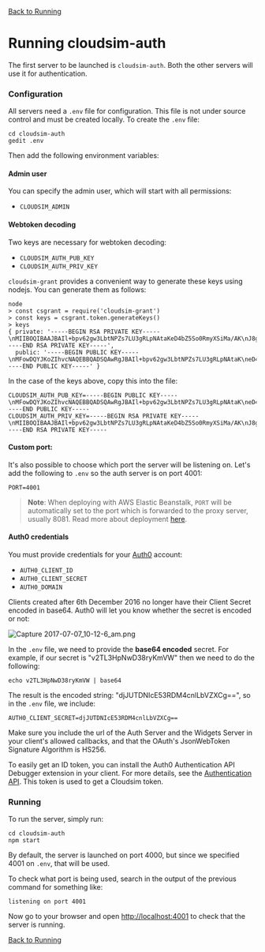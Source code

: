 [Back to Running](Running)

# Running  cloudsim-auth

The first server to be launched is `cloudsim-auth`. Both the other servers
will use it for authentication.

### Configuration ###

All servers need a `.env` file for configuration. This file is not
under source control and must be created locally. To create the `.env`
file:

    cd cloudsim-auth
    gedit .env

Then add the following environment variables:

#### Admin user

You can specify the admin user, which will start with all permissions:

* `CLOUDSIM_ADMIN`

#### Webtoken decoding

Two keys are necessary for webtoken decoding:

* `CLOUDSIM_AUTH_PUB_KEY`
* `CLOUDSIM_AUTH_PRIV_KEY`

`cloudsim-grant` provides a convenient way to generate these keys using
nodejs. You can generate them as follows:

    node
    > const csgrant = require('cloudsim-grant')
    > const keys = csgrant.token.generateKeys()
    > keys
    { private: '-----BEGIN RSA PRIVATE KEY-----\nMIIBOQIBAAJBAIl+bpv62gw3LbtNPZs7LU3gRLpNAtaKeD4bZ5So0RmyXSiMa/AK\nJ8gZ2zZ33NhoHJ47i7AS48OhC4VmSHXETbUCAQUCQG3+vuMvFNaSivw9yuKVvdfm\nnWHXNXhuxpgV7HbtdBSNhF+wAAJ79iCXA82TeotISHxvDs5glrFOXJG69SQLjM0C\nIQDFM4+P44uIgaoAtWbcjAcdokC4IJ8b36yuTlBIij1RtQIhALJ9YNwJY6udsxXA\nGKceRqRgcAENewuGUmmA7E1+eIwBAiEAncLZP+k8bTSIAJEfFtZsF7UAk01MFkyK\nJQtzbTtkQV0CIQCOyrPjOrYi5I9Ema1Sfp7p5sAA15Wi0duHmlakZS08zQIgaU8T\n2vgd3YoM4k0wiCVxgIDY2qA7ZOWDFtNF8pEkQqE=\n-----END RSA PRIVATE KEY-----',
      public: '-----BEGIN PUBLIC KEY-----\nMFowDQYJKoZIhvcNAQEBBQADSQAwRgJBAIl+bpv62gw3LbtNPZs7LU3gRLpNAtaK\neD4bZ5So0RmyXSiMa/AKJ8gZ2zZ33NhoHJ47i7AS48OhC4VmSHXETbUCAQU=\n-----END PUBLIC KEY-----' }

In the case of the keys above, copy this into the file:

    CLOUDSIM_AUTH_PUB_KEY=-----BEGIN PUBLIC KEY-----\nMFowDQYJKoZIhvcNAQEBBQADSQAwRgJBAIl+bpv62gw3LbtNPZs7LU3gRLpNAtaK\neD4bZ5So0RmyXSiMa/AKJ8gZ2zZ33NhoHJ47i7AS48OhC4VmSHXETbUCAQU=\n-----END PUBLIC KEY-----
    CLOUDSIM_AUTH_PRIV_KEY=-----BEGIN RSA PRIVATE KEY-----\nMIIBOQIBAAJBAIl+bpv62gw3LbtNPZs7LU3gRLpNAtaKeD4bZ5So0RmyXSiMa/AK\nJ8gZ2zZ33NhoHJ47i7AS48OhC4VmSHXETbUCAQUCQG3+vuMvFNaSivw9yuKVvdfm\nnWHXNXhuxpgV7HbtdBSNhF+wAAJ79iCXA82TeotISHxvDs5glrFOXJG69SQLjM0C\nIQDFM4+P44uIgaoAtWbcjAcdokC4IJ8b36yuTlBIij1RtQIhALJ9YNwJY6udsxXA\nGKceRqRgcAENewuGUmmA7E1+eIwBAiEAncLZP+k8bTSIAJEfFtZsF7UAk01MFkyK\nJQtzbTtkQV0CIQCOyrPjOrYi5I9Ema1Sfp7p5sAA15Wi0duHmlakZS08zQIgaU8T\n2vgd3YoM4k0wiCVxgIDY2qA7ZOWDFtNF8pEkQqE=\n-----END RSA PRIVATE KEY-----

#### Custom port:

It's also possible to choose which port the server will be listening on. Let's add the
following to `.env` so the auth server is on port 4001:

    PORT=4001

> **Note**: When deploying with AWS Elastic Beanstalk, `PORT` will be automatically set to
the port which is forwarded to the proxy server, usually 8081. Read more about
deployment [here](Deployment).

#### Auth0 credentials

You must provide credentials for your [Auth0](https://auth0.com/) account:

* `AUTH0_CLIENT_ID`
* `AUTH0_CLIENT_SECRET`
* `AUTH0_DOMAIN`

Clients created after 6th December 2016 no longer have their Client Secret encoded in base64. Auth0 will let you know whether the secret is encoded or not:

![Capture 2017-07-07_10-12-6_am.png](https://bitbucket.org/repo/eaE4bR/images/1833695783-Capture%202017-07-07_10-12-6_am.png)

In the `.env` file, we need to provide the **base64 encoded** secret. For example, if our secret is "v2TL3HpNwD38ryKmVW" then we need to do the following:

    echo v2TL3HpNwD38ryKmVW | base64

The result is the encoded string: "djJUTDNIcE53RDM4cnlLbVZXCg==", so in the `.env` file, we include:

    AUTH0_CLIENT_SECRET=djJUTDNIcE53RDM4cnlLbVZXCg==

Make sure you include the url of the Auth Server and the Widgets Server in your
client's allowed callbacks, and that the OAuth's JsonWebToken Signature Algorithm is HS256.

To easily get an ID token, you can install the Auth0 Authentication API Debugger extension in your client. For more details, see the [Authentication API](https://auth0.com/docs/api/authentication#login). This token is used to get a Cloudsim token.

### Running ###

To run the server, simply run:

    cd cloudsim-auth
    npm start

By default, the server is launched on port 4000, but since we specified 4001 on
`.env`, that will be used.

To check what port is being used, search in the output of the previous
command for something like:

    listening on port 4001

Now go to your browser and open
[http://localhost:4001](http://localhost:4001) to check that the server is
running.

[Back to Running](Running)